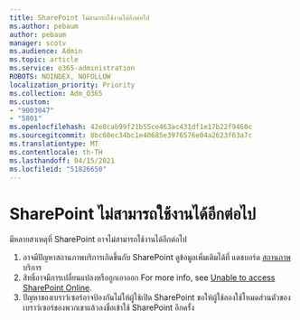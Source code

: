 ```yaml
---
title: SharePoint ไม่สามารถใช้งานได้อีกต่อไป
ms.author: pebaum
author: pebaum
manager: scotv
ms.audience: Admin
ms.topic: article
ms.service: o365-administration
ROBOTS: NOINDEX, NOFOLLOW
localization_priority: Priority
ms.collection: Adm_O365
ms.custom:
- "9003047"
- "5801"
ms.openlocfilehash: 42e8cab99f21b55ce463ac431df1e17b22f9460c
ms.sourcegitcommit: 8bc60ec34bc1e40685e3976576e04a2623f63a7c
ms.translationtype: MT
ms.contentlocale: th-TH
ms.lasthandoff: 04/15/2021
ms.locfileid: "51826650"
---
```

# <a name="sharepoint-is-no-longer-working"></a>SharePoint ไม่สามารถใช้งานได้อีกต่อไป

มีหลายสาเหตุที่ SharePoint อาจไม่สามารถใช้งานได้อีกต่อไป

1. อาจมีปัญหาสถานภาพบริการเกิดขึ้นกับ SharePoint ดูข้อมูลเพิ่มเติมได้ที่ แดชบอร์ด [สถานภาพ](https://admin.microsoft.com/AdminPortal/Home#/servicehealth)บริการ
2. สิทธิ์อาจมีการเปลี่ยนแปลงหรือถูกเอาออก For more info, see [Unable to access SharePoint Online](https://docs.microsoft.com/sharepoint/troubleshoot/sharing-and-permissions/sharepoint-online-inaccessible).
3. ปัญหาของเบราว์เซอร์อาจป้องกันไม่ให้ผู้ใช้เปิด SharePoint ขอให้ผู้ใช้ลองใช้โหมดส่วนตัวของเบราว์เซอร์ของพวกเขาแล้วลงชื่อเข้าใช้ SharePoint อีกครั้ง